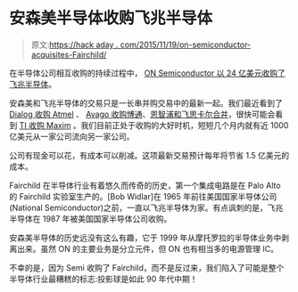 # 安森美半导体收购飞兆半导体

> 原文:[https://hack aday . com/2015/11/19/on-semiconductor-acquisites-Fairchild/](https://hackaday.com/2015/11/19/on-semiconductor-acquires-fairchild/)

在半导体公司相互收购的持续过程中， [ON Semiconductor 以 24 亿美元收购了飞兆半导体](https://www.fairchildsemi.com/about/press-releases/Press-Release.html?id=20151111-on-semiconductor-to-acquire-Fairchild-Semiconductor)。

安森美和飞兆半导体的交易只是一长串并购交易中的最新一起。我们最近看到了 [Dialog 收购 Atmel](http://hackaday.com/2015/09/22/mergers-and-acquisitions-dialog-buys-atmel/) 、 [Avago 收购博通](http://hackaday.com/2015/05/28/avago-buys-broadcom-for-37-billion/)、[恩智浦和飞思卡尔合并](http://hackaday.com/2015/03/02/nxp-freescale-merge/)，很快可能会看到 [TI 收购 Maxim](http://hackaday.com/2015/10/28/mergers-and-acquisitions-ti-looks-to-snatch-up-maxim/) 。我们目前正处于收购的大好时机，短短几个月内就有近 1000 亿美元从一家公司流向另一家公司。

公司有现金可以花，有成本可以削减。这项最新交易预计每年将节省 1.5 亿美元的成本。

Fairchild 在半导体行业有着悠久而传奇的历史，第一个集成电路是在 Palo Alto 的 Fairchild 实验室生产的。[Bob Widlar]在 1965 年前往美国国家半导体公司(National Semiconductor)之前，一直以飞兆半导体为家。有点讽刺的是，飞兆半导体在 1987 年被美国国家半导体公司收购。

安森美半导体的历史远没有这么有趣，它于 1999 年从摩托罗拉的半导体业务中剥离出来。虽然 ON 的主要业务是分立元件，但 ON 也有相当多的电源管理 IC。

不幸的是，因为 Semi 收购了 Fairchild，而不是反过来，我们陷入了可能是整个半导体行业最糟糕的标志:投影球是如此 90 年代中期！